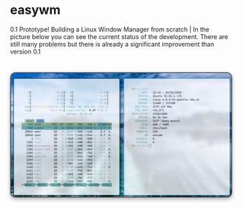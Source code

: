 # easywm
0.1 Prototype! Building a Linux Window Manager from scratch | In the picture below you can see the current status of the development. There are still many problems but there is already a significant improvement than version 0.1
<h1>
      <img src="shot.png" align="center" alt="Rice Setup Preview" width="550" style="display: block; margin: 32px auto; border: 2px solid #555; border-radius: 12px; box-shadow: 0 4px 10px rgba(0, 0, 0, 0.3);">
</div>
</div> 
